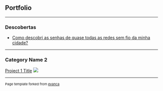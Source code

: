 ## Portfolio

---

### Descobertas 


- [Como descobri as senhas de quase todas as redes sem fio da minha cidade?](/wifi_python_aircrack)

---

### Category Name 2

[Project 1 Title](/sample_page)
<img src="images/dummy_thumbnail.jpg?raw=true"/>

---
<p style="font-size:11px">Page template forked from <a href="https://github.com/evanca/quick-portfolio">evanca</a></p>
<!-- Remove above link if you don't want to attibute -->
